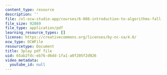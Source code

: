 ```yaml
---
content_type: resource
description: ''
file: /ol-ocw-studio-app/courses/6-006-introduction-to-algorithms-fall-2011/65ab2fdceb76d6dd1fa1a0f205f2d926_mQSp6VmfakA.pdf
file_size: 92869
file_type: application/pdf
learning_resource_types: []
license: https://creativecommons.org/licenses/by-nc-sa/4.0/
ocw_type: OCWFile
resourcetype: Document
title: 3play pdf file
uid: 65ab2fdc-eb76-d6dd-1fa1-a0f205f2d926
video_metadata:
  youtube_id: null
---
```

